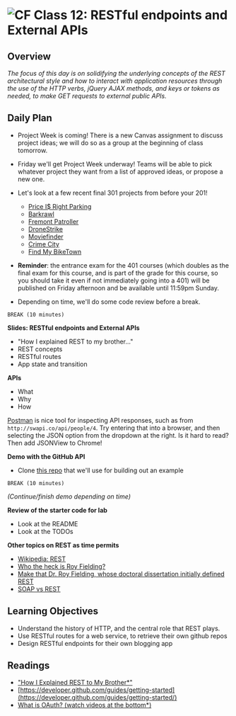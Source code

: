 ![CF](https://i.imgur.com/7v5ASc8.png)  Class 12: RESTful endpoints and External APIs
=======
## Overview
<!-- Provide a general overview of the daily concepts and processes that will be covered in lectures and labs -->

*The focus of this day is on solidifying the underlying concepts of the REST architectural style and how to interact with application resources through the use of the HTTP verbs, jQuery AJAX methods, and keys or tokens as needed, to make GET requests to external public APIs.*

## Daily Plan

- Project Week is coming! There is a new Canvas assignment to discuss project ideas; we will do so as a group at the beginning of class tomorrow.

-  Friday we'll get Project Week underway! Teams will be able to pick whatever project they want from a list of approved ideas, or propose a new one.

- Let's look at a few recent final 301 projects from before your 201!
	- [Price I$ Right Parking](http://priceisrightparking.herokuapp.com/)
	- [Barkrawl](https://barkrawl.herokuapp.com/)
	- [Fremont Patroller](https://fremont-bike-patroller.herokuapp.com/)
	- [DroneStrike](https://whendronesattack.herokuapp.com/)
	- [Moviefinder](https://movfinder.herokuapp.com/)
	- [Crime City](http://crime-city.herokuapp.com/)
	- [Find My BikeTown](https://find-my-biketown.herokuapp.com/)

- **Reminder**: the entrance exam for the 401 courses (which doubles as the final exam for this course, and is part of the grade for this course, so you should take it even if not immediately going into a 401) will be published on Friday afternoon and be available until 11:59pm Sunday.

- Depending on time, we'll do some code review before a break.

`BREAK (10 minutes)`

**Slides: RESTful endpoints and External APIs**

- "How I explained REST to my brother..."
- REST concepts
- RESTful routes
- App state and transition

**APIs**

- What
- Why
- How

[Postman](https://www.getpostman.com) is nice tool for inspecting API responses, such as from `http://swapi.co/api/people/4`. Try entering that into a browser, and then selecting the JSON option from the dropdown at the right. Is it hard to read? Then add JSONView to Chrome!

**Demo with the GitHub API**

- Clone [this repo](https://github.com/codefellows/code-301-github-api) that we'll use for building out an example

`BREAK (10 minutes)`

*(Continue/finish demo depending on time)*

**Review of the starter code for lab**

- Look at the README
- Look at the TODOs

**Other topics on REST as time permits**

- [Wikipedia: REST](https://en.wikipedia.org/wiki/Representational_state_transfer)
- [Who the heck is Roy Fielding?](https://en.wikipedia.org/wiki/Roy_Fielding)
- [Make that Dr. Roy Fielding, whose doctoral dissertation initially defined REST](https://www.ics.uci.edu/~fielding/pubs/dissertation/top.htm)
- [SOAP vs REST](http://blog.smartbear.com/apis/understanding-soap-and-rest-basics/)

## Learning Objectives
<!--
ABCD:
  Audience: Program participants
  Behavior: Expected learning/behavior changes/results
  Condition:
    Circumstances that lead to change/result
    When change/result are expected to occur
  Degree: How much change occurs (%) for how many participants (#)
-->

* Understand the history of HTTP, and the central role that REST plays.
* Use RESTful routes for a web service, to retrieve their own github repos
* Design RESTful endpoints for their own blogging app

## Readings
<!-- List of readings required for this content; readings being completed by the start of this lecture -->

- ["How I Explained REST to My Brother*"](https://gist.github.com/brookr/5977550)
- [https://developer.github.com/guides/getting-started](https://developer.github.com/guides/getting-started/)
- [What is OAuth? (watch videos at the bottom*)](http://searchsoa.techtarget.com/definition/OAuth)

